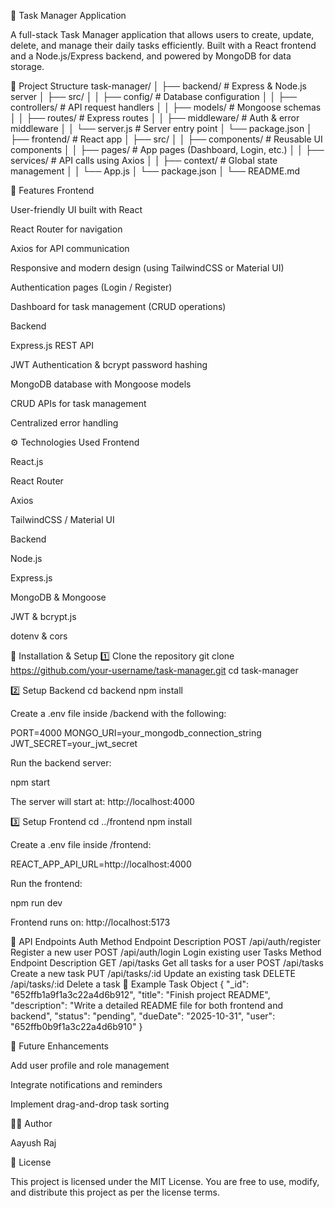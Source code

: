 📝 Task Manager Application

A full-stack Task Manager application that allows users to create, update, delete, and manage their daily tasks efficiently.
Built with a React frontend and a Node.js/Express backend, and powered by MongoDB for data storage.

📁 Project Structure
task-manager/
│
├── backend/              # Express & Node.js server
│   ├── src/
│   │   ├── config/       # Database configuration
│   │   ├── controllers/  # API request handlers
│   │   ├── models/       # Mongoose schemas
│   │   ├── routes/       # Express routes
│   │   ├── middleware/   # Auth & error middleware
│   │   └── server.js     # Server entry point
│   └── package.json
│
├── frontend/             # React app
│   ├── src/
│   │   ├── components/   # Reusable UI components
│   │   ├── pages/        # App pages (Dashboard, Login, etc.)
│   │   ├── services/     # API calls using Axios
│   │   ├── context/      # Global state management
│   │   └── App.js
│   └── package.json
│
└── README.md

🚀 Features
Frontend

User-friendly UI built with React

React Router for navigation

Axios for API communication

Responsive and modern design (using TailwindCSS or Material UI)

Authentication pages (Login / Register)

Dashboard for task management (CRUD operations)

Backend

Express.js REST API

JWT Authentication & bcrypt password hashing

MongoDB database with Mongoose models

CRUD APIs for task management

Centralized error handling

⚙️ Technologies Used
Frontend

React.js

React Router

Axios

TailwindCSS / Material UI

Backend

Node.js

Express.js

MongoDB & Mongoose

JWT & bcrypt.js

dotenv & cors

🧩 Installation & Setup
1️⃣ Clone the repository
git clone https://github.com/your-username/task-manager.git
cd task-manager

2️⃣ Setup Backend
cd backend
npm install


Create a .env file inside /backend with the following:

PORT=4000
MONGO_URI=your_mongodb_connection_string
JWT_SECRET=your_jwt_secret


Run the backend server:

npm start


The server will start at: http://localhost:4000

3️⃣ Setup Frontend
cd ../frontend
npm install


Create a .env file inside /frontend:

REACT_APP_API_URL=http://localhost:4000


Run the frontend:

npm run dev


Frontend runs on: http://localhost:5173

🔗 API Endpoints
Auth
Method	Endpoint	Description
POST	/api/auth/register	Register a new user
POST	/api/auth/login	Login existing user
Tasks
Method	Endpoint	Description
GET	/api/tasks	Get all tasks for a user
POST	/api/tasks	Create a new task
PUT	/api/tasks/:id	Update an existing task
DELETE	/api/tasks/:id	Delete a task
🧪 Example Task Object
{
  "_id": "652ffb1a9f1a3c22a4d6b912",
  "title": "Finish project README",
  "description": "Write a detailed README file for both frontend and backend",
  "status": "pending",
  "dueDate": "2025-10-31",
  "user": "652ffb0b9f1a3c22a4d6b910"
}

🧠 Future Enhancements

Add user profile and role management

Integrate notifications and reminders

Implement drag-and-drop task sorting

🧑‍💻 Author

Aayush Raj

📜 License

This project is licensed under the MIT License.
You are free to use, modify, and distribute this project as per the license terms.

